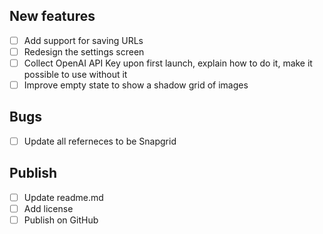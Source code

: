 ## New features
- [ ] Add support for saving URLs
- [ ] Redesign the settings screen
- [ ] Collect OpenAI API Key upon first launch, explain how to do it, make it possible to use without it
- [ ] Improve empty state to show a shadow grid of images

## Bugs
- [ ] Update all referneces to be Snapgrid

## Publish
- [ ] Update readme.md
- [ ] Add license
- [ ] Publish on GitHub